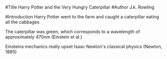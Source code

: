 #Title
Harry Potter and the Very Hungry Caterpillar
#Author
J.k. Rowling

#Introduction
Harry Potter went to the farm and caught a caterpillar eating all the cabbages

The caterpillar was green, which corresponds to a wavelength of approximately 470nm (Einstein et al.)

Einsteins mechanics really upset Isaac Newton's classical physics (Newton, 1885)
